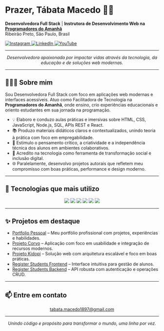 <div>
  <h1>Prazer, Tábata Macedo 👋🏾</h1>
  <p>
    <b>Desenvolvedora Full Stack</b> | <b>Instrutora de Desenvolvimento Web na <a href="https://www.programadoresdoamanha.org/">Programadores do Amanhã</a></b><br>
    Ribeirão Preto, São Paulo, Brasil
  </p>
  <a href="https://www.instagram.com/professora.tabata/">
    <img src="https://img.shields.io/badge/Instagram-E4405F?style=for-the-badge&logo=instagram&logoColor=white" alt="Instagram">
  </a>
  <a href="https://www.linkedin.com/in/t%C3%A1bata-macedo-2b7212243/">
    <img src="https://img.shields.io/badge/LinkedIn-0077B5?style=for-the-badge&logo=linkedin&logoColor=white" alt="LinkedIn">
  </a>
  <a href="https://www.youtube.com/">
    <img src="https://img.shields.io/badge/YouTube-FF0000?style=for-the-badge&logo=youtube&logoColor=white" alt="YouTube">
  </a>
</div>

<hr />

<p align="center"><em>
Desenvolvedora apaixonada por impactar vidas através da tecnologia, da educação e de soluções web modernas.
</em></p>

<hr />

## 👩🏾‍💻 Sobre mim

Sou Desenvolvedora Full Stack com foco em aplicações web modernas e interfaces acessíveis. Atuo como Facilitadora de Tecnologia na <b>Programadores do Amanhã</b>, onde ensino, crio experiências educacionais e oriento estudantes em sua jornada na programação.

- 💡 Elaboro e conduzo aulas práticas e imersivas sobre HTML, CSS, JavaScript, Node.js, SQL, APIs REST e React.
- 📚 Produzo materiais didáticos claros e contextualizados, unindo teoria à prática com foco em empregabilidade.
- 🚀 Estimulo o pensamento crítico, a criatividade e a independência técnica dos alunos em ambientes colaborativos.
- 🤝 Acredito na tecnologia como ferramenta de transformação social e inclusão digital.
- 🌐 Paralelamente, desenvolvo projetos autorais que refletem meu compromisso com boas práticas, performance e design moderno.

<hr />

## 🚀 Tecnologias que mais utilizo

<div align="center" style="display: inline_block">
  <img src="https://img.shields.io/badge/TypeScript-007ACC?style=for-the-badge&logo=typescript&logoColor=white">
  <img src="https://img.shields.io/badge/react-%2320232a.svg?style=for-the-badge&logo=react&logoColor=%2361DAFB">
  <img src="https://img.shields.io/badge/Next-black?style=for-the-badge&logo=next.js&logoColor=white">
  <img src="https://img.shields.io/badge/node.js-6DA55F?style=for-the-badge&logo=node.js&logoColor=white">
  <img src="https://img.shields.io/badge/express.js-%23404d59.svg?style=for-the-badge&logo=express&logoColor=%2361DAFB">
  <img src="https://img.shields.io/badge/MySQL-00000F?style=for-the-badge&logo=mysql&logoColor=white">
</div>

<hr />

## ✨ Projetos em destaque

- [Portfolio Pessoal](https://github.com/TabsMacedo/portfolio-pessoal) – Meu portfólio profissional com projetos, experiências e habilidades.
- [Projeto Corvo](https://github.com/TabsMacedo/projeto-corvo) – Aplicação com foco em usabilidade e integração de recursos modernos.
- [Projeto Kidopi](https://github.com/TabsMacedo/projeto-kidopi) – Solução web com arquitetura escalável e foco em boas práticas.
- [Register Students Frontend](https://github.com/TabsMacedo/register-students-frontend) – Interface intuitiva para gestão de alunos.
- [Register Students Backend](https://github.com/TabsMacedo/register-students-backend) – API robusta com autenticação e operações CRUD.

<hr />

## 📫 Entre em contato

<div align="center">
  <a href="mailto:tabata.macedo1897@gmail.com">tabata.macedo1897@gmail.com</a>
</div>

<hr />

<p align="center"><i>
Unindo código e propósito para transformar o mundo, uma linha por vez.
</i></p>
